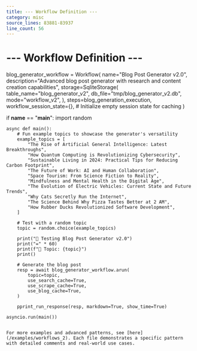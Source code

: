 ```yaml
---
title: --- Workflow Definition ---
category: misc
source_lines: 83881-83937
line_count: 56
---
```


# --- Workflow Definition ---
blog_generator_workflow = Workflow(
    name="Blog Post Generator v2.0",
    description="Advanced blog post generator with research and content creation capabilities",
    storage=SqliteStorage(
        table_name="blog_generator_v2",
        db_file="tmp/blog_generator_v2.db",
        mode="workflow_v2",
    ),
    steps=blog_generation_execution,
    workflow_session_state={},  # Initialize empty session state for caching
)


if __name__ == "__main__":
    import random

    async def main():
        # Fun example topics to showcase the generator's versatility
        example_topics = [
            "The Rise of Artificial General Intelligence: Latest Breakthroughs",
            "How Quantum Computing is Revolutionizing Cybersecurity",
            "Sustainable Living in 2024: Practical Tips for Reducing Carbon Footprint",
            "The Future of Work: AI and Human Collaboration",
            "Space Tourism: From Science Fiction to Reality",
            "Mindfulness and Mental Health in the Digital Age",
            "The Evolution of Electric Vehicles: Current State and Future Trends",
            "Why Cats Secretly Run the Internet",
            "The Science Behind Why Pizza Tastes Better at 2 AM",
            "How Rubber Ducks Revolutionized Software Development",
        ]

        # Test with a random topic
        topic = random.choice(example_topics)

        print("🧪 Testing Blog Post Generator v2.0")
        print("=" * 60)
        print(f"📝 Topic: {topic}")
        print()

        # Generate the blog post
        resp = await blog_generator_workflow.arun(
            topic=topic,
            use_search_cache=True,
            use_scrape_cache=True,
            use_blog_cache=True,
        )

        pprint_run_response(resp, markdown=True, show_time=True)

    asyncio.run(main())
```

For more examples and advanced patterns, see [here](/examples/workflows_2). Each file demonstrates a specific pattern with detailed comments and real-world use cases.


